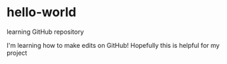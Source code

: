 # hello-world
learning GitHub repository

I'm learning how to make edits on GitHub!
Hopefully this is helpful for my project
